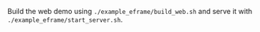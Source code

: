 Build the web demo using `./example_eframe/build_web.sh` and serve it with `./example_eframe/start_server.sh`.
